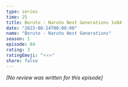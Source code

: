 ```yaml
---
type: series
time: 25
title: Boruto - Naruto Next Generations 1x84
date: "2023-08-24T00:00:00"
name: "Boruto - Naruto Next Generations"
season: 1
episode: 84
rating: 3
ratingEmoji: "⭐️⭐️⭐️"
share: false
---
```


_[No review was written for this episode]_